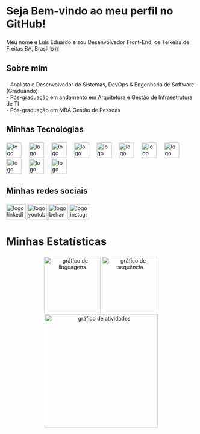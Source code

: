 <h1 align="left">Seja Bem-vindo ao meu perfil no GitHub!</h1>

###

<p align="left">Meu nome é Luis Eduardo e sou Desenvolvedor Front-End, de Teixeira de Freitas BA, Brasil 🇧🇷</p>

###

<h2 align="left">Sobre mim</h2>

###

<p align="left">- Analista e Desenvolvedor de Sistemas, DevOps & Engenharia de Software (Graduando) <br>- Pós-graduação em andamento em Arquitetura e Gestão de Infraestrutura de TI<br>- Pós-graduação em MBA Gestão de Pessoas </p>

###

<h2 align="left">Minhas Tecnologias</h2>

###

<div align="left">
  <img src="https://skillicons.dev/icons?i=js" height="40" alt="logo javascript"  />
  <img width="12" />
  <img src="https://skillicons.dev/icons?i=react" height="40" alt="logo react"  />
  <img width="12" />
  <img src="https://skillicons.dev/icons?i=nodejs" height="40" alt="logo nodejs"  />
  <img width="12" />
  <img src="https://skillicons.dev/icons?i=figma" height="40" alt="logo figma"  />
  <img width="12" />
  <img src="https://skillicons.dev/icons?i=html" height="40" alt="logo html5"  />
  <img width="12" />
  <img src="https://skillicons.dev/icons?i=css" height="40" alt="logo css3"  />
  <img width="12" />
  <img src="https://skillicons.dev/icons?i=mysql" height="40" alt="logo mysql"  />
  <img width="12" />
  <img src="https://skillicons.dev/icons?i=lua" height="40" alt="logo lua"  />
  <img width="12" />
  <img src="https://cdn.jsdelivr.net/gh/devicons/devicon/icons/bootstrap/bootstrap-original.svg" height="40" alt="logo bootstrap"  />
  <img width="12" />
  <img src="https://skillicons.dev/icons?i=mongodb" height="40" alt="logo mongodb"  />
  <img width="12" />
  <img src="https://skillicons.dev/icons?i=graphql" height="40" alt="logo graphql"  />
</div>

###

<h2 align="left">Minhas redes sociais</h2>

###

<div align="left">
  <a href="https://www.linkedin.com/in/luizndev/" target="_blank">
    <img src="https://raw.githubusercontent.com/maurodesouza/profile-readme-generator/master/src/assets/icons/social/linkedin/default.svg" width="52" height="40" alt="logo linkedin"  />
  </a>
  <a href="https://www.youtube.com/@Luiznandrade" target="_blank">
    <img src="https://raw.githubusercontent.com/maurodesouza/profile-readme-generator/master/src/assets/icons/social/youtube/default.svg" width="52" height="40" alt="logo youtube"  />
  </a>
  <a href="https://www.behance.net/fl3cgamer" target="_blank">
    <img src="https://raw.githubusercontent.com/maurodesouza/profile-readme-generator/master/src/assets/icons/social/behance/default.svg" width="52" height="40" alt="logo behance"  />
  </a>
  <a href="https://instagram.com/luizn.dev" target="_blank">
    <img src="https://raw.githubusercontent.com/maurodesouza/profile-readme-generator/master/src/assets/icons/social/instagram/default.svg" width="52" height="40" alt="logo instagram"  />
  </a>
</div>

###

<h1 align="left">Minhas Estatísticas</h1>

###

<div align="left">
</div>

###

<div align="center">
  <img src="https://github-readme-stats.vercel.app/api/top-langs?username=luizndev&locale=pt-br&hide_title=false&layout=compact&card_width=320&langs_count=5&theme=noctis_minimus&hide_border=true&order=2" height="150" alt="gráfico de linguagens"  />
  <img src="https://streak-stats.demolab.com?user=luizndev&locale=pt-br&mode=daily&theme=noctis_minimus&hide_border=true&border_radius=5&order=3" height="150" alt="gráfico de sequência"  />
  <img src="https://github-readme-activity-graph.vercel.app/graph?username=luizndev&radius=16&theme=noctis-minimus&area=true&order=5&hide_title=false&hide_border=true&custom_title=%22Gr%C3%A1fico%20de%20Contribui%C3%A7%C3%B5es%22" height="300" alt="gráfico de atividades"  />
</div>
